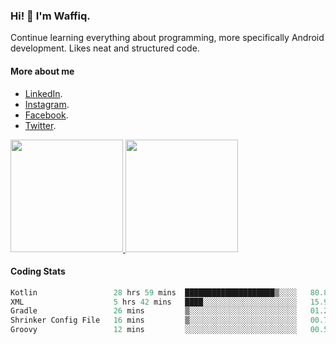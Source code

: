 ### Hi! 👋 I'm Waffiq.

Continue learning everything about programming, more specifically Android development. Likes neat and structured code.

#### More about me 
- [LinkedIn](https://www.linkedin.com/in/waffiq-aziz/).
- [Instagram](https://www.instagram.com/waffiqaziz/).
- [Facebook](https://web.facebook.com/WaffiqAziz/).
- [Twitter](https://twitter.com/AzizWaffiq).

<p align="left">
<a href="https://github.com/waffiqaziz">
  <img height="180em" src="https://github-readme-stats-eight-theta.vercel.app/api?username=waffiqaziz&show_icons=true&theme=algolia&include_all_commits=true&count_private=true"/>
  <img height="180em" src="https://github-readme-stats-eight-theta.vercel.app/api/top-langs/?username=waffiqaziz&layout=compact&langs_count=8&theme=algolia"/>
</a>
</p>

#### Coding Stats
<!--START_SECTION:waka-->

```rust
Kotlin                 28 hrs 59 mins  ████████████████████▒░░░░   80.85 %
XML                    5 hrs 42 mins   ████░░░░░░░░░░░░░░░░░░░░░   15.90 %
Gradle                 26 mins         ▒░░░░░░░░░░░░░░░░░░░░░░░░   01.25 %
Shrinker Config File   16 mins         ▒░░░░░░░░░░░░░░░░░░░░░░░░   00.75 %
Groovy                 12 mins         ░░░░░░░░░░░░░░░░░░░░░░░░░   00.58 %
```

<!--END_SECTION:waka-->
